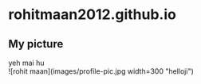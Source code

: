 # rohitmaan2012.github.io

## My picture
yeh mai hu<br>
![rohit maan](images/profile-pic.jpg width=300 "helloji")
